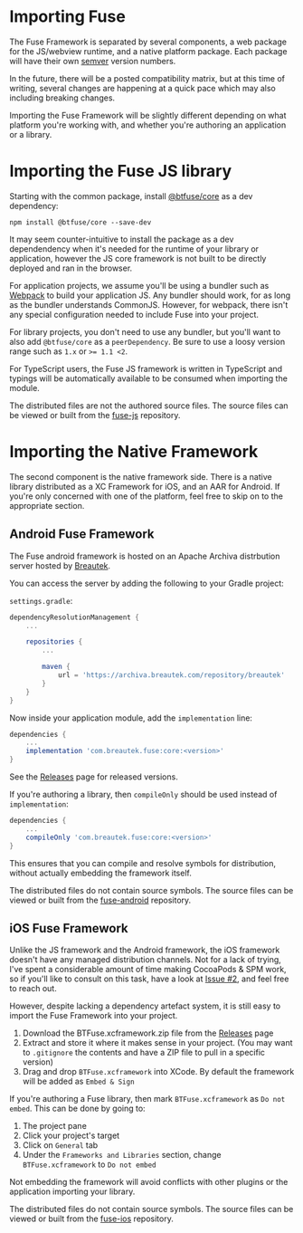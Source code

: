 
# Importing Fuse

The Fuse Framework is separated by several components, a web package for the JS/webview runtime, and
a native platform package. Each package will have their own [semver](https://semver.org/) version numbers.

In the future, there will be a posted compatibility matrix, but at this time of writing, several changes
are happening at a quick pace which may also including breaking changes.

Importing the Fuse Framework will be slightly different depending on what platform you're working with, and whether you're authoring
an application or a library.

# Importing the Fuse JS library

Starting with the common package, install [@btfuse/core](https://www.npmjs.com/package/@btfuse/core) as a dev dependency:

```
npm install @btfuse/core --save-dev
```

It may seem counter-intuitive to install the package as a dev dependendency when it's needed for the runtime of your library or application, however the JS core framework is not built to be directly deployed and ran in the browser.

For application projects, we assume you'll be using a bundler such as [Webpack](https://webpack.js.org/) to build your application JS.
Any bundler should work, for as long as the bundler understands CommonJS. However, for webpack, there isn't any special configuration needed
to include Fuse into your project.

For library projects, you don't need to use any bundler, but you'll want to also add `@btfuse/core` as a `peerDependency`. Be sure to use a loosy version range such as `1.x` or `>= 1.1 <2`.

<!--
Too much info, and not import for importing the framework, this should be moved to another guide more tailored to authoring plugins
Generally speaking, your library should:

1. always support the lowest version possible
2. always support all versions up to the next major version (e.g. if you support `1.0.0`, you should support `1.0.1`, `1.1`, `1.2`, ..., `1.155.0`, so on)
3. support multiple major version ranges, if your library can work on those versions (e.g. if any introduced breaking changes doesn't affect or can be mitigated by your library)
4. never depend on an exact version, e.g: `"@nsbfuse/core": "1.2.3"` will forcefully lock users trying to consume your library to a specific version of the Fuse JS framework.
-->

For TypeScript users, the Fuse JS framework is written in TypeScript and typings will be automatically available to be consumed when importing the module.

The distributed files are not the authored source files. The source files can be viewed or built from the [fuse-js](https://github.com/btfuse/fuse-js) repository.

<!-- TODO: Link to a Getting Started Guide -->

# Importing the Native Framework

The second component is the native framework side. There is a native library distributed as a XC Framework for iOS, and an AAR for Android.
If you're only concerned with one of the platform, feel free to skip on to the appropriate section.

## Android Fuse Framework

The Fuse android framework is hosted on an Apache Archiva distrbution server hosted by [Breautek](https://archiva.breautek.com).

You can access the server by adding the following to your Gradle project:

`settings.gradle`:
```groovy
dependencyResolutionManagement {
    ...

    repositories {
        ...

        maven {
            url = 'https://archiva.breautek.com/repository/breautek'
        }
    }
}
```

Now inside your application module, add the `implementation` line:

```groovy
dependencies {
    ...
    implementation 'com.breautek.fuse:core:<version>'
}
```

See the [Releases](https://github.com/btfuse/fuse-android/releases) page for released versions.

If you're authoring a library, then `compileOnly` should be used instead of `implementation`:

```groovy
dependencies {
    ...
    compileOnly 'com.breautek.fuse:core:<version>'
}
```

This ensures that you can compile and resolve symbols for distribution, without actually embedding the framework itself.

The distributed files do not contain source symbols. The source files can be viewed or built from the [fuse-android](https://github.com/btfuse/fuse-android) repository.

## iOS Fuse Framework

Unlike the JS framework and the Android framework, the iOS framework doesn't have any managed distribution channels.
Not for a lack of trying, I've spent a considerable amount of time making CocoaPods & SPM work, so if you'll like to consult on this task, have a look at [Issue #2](https://github.com/btfuse/fuse-ios/issues/2), and feel free to reach out.

However, despite lacking a dependency artefact system, it is still easy to import the Fuse Framework into your project.

1. Download the BTFuse.xcframework.zip file from the [Releases](https://github.com/btfuse/fuse-ios/releases) page
2. Extract and store it where it makes sense in your project. (You may want to `.gitignore` the contents and have a ZIP file to pull in a specific version)
3. Drag and drop `BTFuse.xcframework` into XCode. By default the framework will be added as `Embed & Sign`

If you're authoring a Fuse library, then mark `BTFuse.xcframework` as `Do not embed`.
This can be done by going to:
1. The project pane
2. Click your project's target
3. Click on `General` tab
4. Under the `Frameworks and Libraries` section, change `BTFuse.xcframework` to `Do not embed`

Not embedding the framework will avoid conflicts with other plugins or the application importing your library.

The distributed files do not contain source symbols. The source files can be viewed or built from the [fuse-ios](https://github.com/btfuse/fuse-ios) repository.
